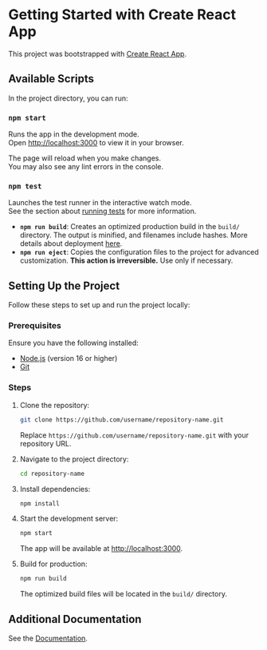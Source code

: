 # Getting Started with Create React App

This project was bootstrapped with [Create React App](https://github.com/facebook/create-react-app).

## Available Scripts

In the project directory, you can run:

### `npm start`

Runs the app in the development mode.\
Open [http://localhost:3000](http://localhost:3000) to view it in your browser.

The page will reload when you make changes.\
You may also see any lint errors in the console.

### `npm test`

Launches the test runner in the interactive watch mode.\
See the section about [running tests](https://facebook.github.io/create-react-app/docs/running-tests) for more information.

- **`npm run build`**: Creates an optimized production build in the `build/` directory. The output is minified, and filenames include hashes. More details about deployment [here](https://facebook.github.io/create-react-app/docs/deployment).
- **`npm run eject`**: Copies the configuration files to the project for advanced customization. **This action is irreversible.** Use only if necessary.

## Setting Up the Project

Follow these steps to set up and run the project locally:

### Prerequisites

Ensure you have the following installed:

- [Node.js](https://nodejs.org/) (version 16 or higher)
- [Git](https://git-scm.com/)

### Steps

1. Clone the repository:

   ```bash
   git clone https://github.com/username/repository-name.git
   ```

   Replace `https://github.com/username/repository-name.git` with your repository URL.

2. Navigate to the project directory:

   ```bash
   cd repository-name
   ```

3. Install dependencies:

   ```bash
   npm install
   ```

4. Start the development server:

   ```bash
   npm start
   ```

   The app will be available at [http://localhost:3000](http://localhost:3000).

5. Build for production:

   ```bash
   npm run build
   ```

   The optimized build files will be located in the `build/` directory.

## Additional Documentation

See the [Documentation](./docs/Documentation.md).
